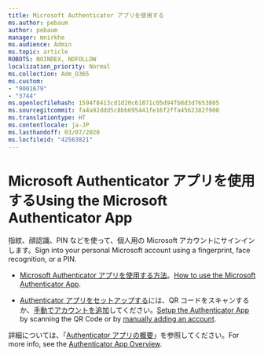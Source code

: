 ```yaml
---
title: Microsoft Authenticator アプリを使用する
ms.author: pebaum
author: pebaum
manager: mnirkhe
ms.audience: Admin
ms.topic: article
ROBOTS: NOINDEX, NOFOLLOW
localization_priority: Normal
ms.collection: Adm_O365
ms.custom:
- "9001679"
- "3744"
ms.openlocfilehash: 1594f8413cd1d20c61871c05d94fb8d3d7653805
ms.sourcegitcommit: fa4a92ddd5c8bb695441fe16f2ffa4562382f900
ms.translationtype: HT
ms.contentlocale: ja-JP
ms.lasthandoff: 03/07/2020
ms.locfileid: "42563821"
---
```

# <a name="using-the-microsoft-authenticator-app"></a><span data-ttu-id="7b340-102">Microsoft Authenticator アプリを使用する</span><span class="sxs-lookup"><span data-stu-id="7b340-102">Using the Microsoft Authenticator App</span></span>

<span data-ttu-id="7b340-103">指紋、顔認識、PIN などを使って、個人用の Microsoft アカウントにサインインします。</span><span class="sxs-lookup"><span data-stu-id="7b340-103">Sign into your personal Microsoft account using a fingerprint, face recognition, or a PIN.</span></span>

- <span data-ttu-id="7b340-104">[Microsoft Authenticator アプリを使用する方法](https://support.microsoft.com/help/4026727/microsoft-account-how-to-use-the-microsoft-authenticator-app)。</span><span class="sxs-lookup"><span data-stu-id="7b340-104">[How to use the Microsoft Authenticator App](https://support.microsoft.com/help/4026727/microsoft-account-how-to-use-the-microsoft-authenticator-app).</span></span> 

- <span data-ttu-id="7b340-105">[Authenticator アプリをセットアップする](https://docs.microsoft.com/azure/active-directory/user-help/security-info-setup-auth-app)には、QR コードをスキャンするか、[手動でアカウントを追加](https://docs.microsoft.com/azure/active-directory/user-help/user-help-auth-app-add-account-manual)してください。</span><span class="sxs-lookup"><span data-stu-id="7b340-105">[Setup the Authenticator App](https://docs.microsoft.com/azure/active-directory/user-help/security-info-setup-auth-app) by scanning the QR Code or by [manually adding an account](https://docs.microsoft.com/azure/active-directory/user-help/user-help-auth-app-add-account-manual).</span></span>  

<span data-ttu-id="7b340-106">詳細については、「[Authenticator アプリの概要](https://docs.microsoft.com/azure/active-directory/user-help/user-help-auth-app-overview)」を参照してください。</span><span class="sxs-lookup"><span data-stu-id="7b340-106">For more info, see the [Authenticator App Overview](https://docs.microsoft.com/azure/active-directory/user-help/user-help-auth-app-overview).</span></span>

